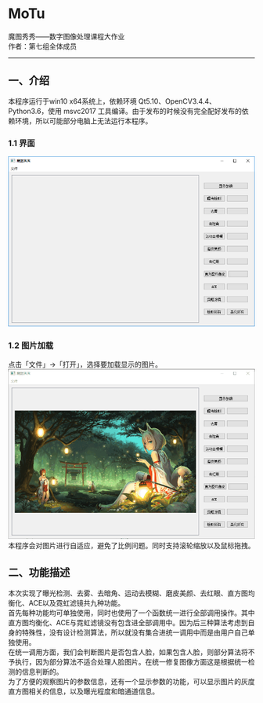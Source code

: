 # MoTu
魔图秀秀——数字图像处理课程大作业  
作者：第七组全体成员  

---
## 一、介绍  
本程序运行于win10 x64系统上，依赖环境 Qt5.10、OpenCV3.4.4、Python3.6，使用 msvc2017 工具编译。由于发布的时候没有完全配好发布的依赖环境，所以可能部分电脑上无法运行本程序。

### 1.1 界面
![](./img/初始界面.png)  

### 1.2 图片加载
点击「文件」->「打开」，选择要加载显示的图片。
![](./img/显示图片.png)  
本程序会对图片进行自适应，避免了比例问题。同时支持滚轮缩放以及鼠标拖拽。

## 二、功能描述  
本次实现了曝光检测、去雾、去暗角、运动去模糊、磨皮美颜、去红眼、直方图均衡化、ACE以及霓虹滤镜共九种功能。  
首先每种功能均可单独使用，同时也使用了一个函数统一进行全部调用操作。其中直方图均衡化、ACE与霓虹滤镜没有包含进全部调用中。因为后三种算法考虑到自身的特殊性，没有设计检测算法，所以就没有集合进统一调用中而是由用户自己单独使用。  
在统一调用方面，我们会判断图片是否包含人脸，如果包含人脸，则部分算法将不予执行，因为部分算法不适合处理人脸图片。在统一修复图像方面这是根据统一检测的信息判断的。  
为了方便的观察图片的参数信息，还有一个显示参数的功能，可以显示图片的灰度直方图相关的信息，以及曝光程度和暗通道信息。 